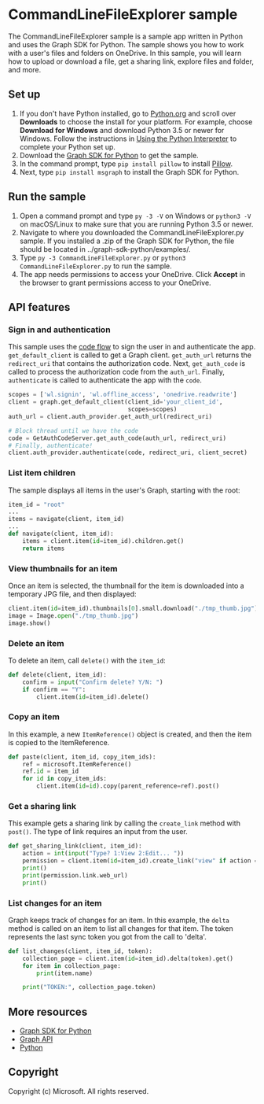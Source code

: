 # CommandLineFileExplorer sample

The CommandLineFileExplorer sample is a sample app written in Python and uses the Graph SDK for Python.
The sample shows you how to work with a user's files and folders on OneDrive. In this sample, you will learn how to upload or download a file, get a sharing link, explore files and folder, and more.

## Set up

1. If you don't have Python installed, go to [Python.org](http://python.org) and scroll over **Downloads** to choose the install for your platform. For example, choose **Download for Windows** and download Python 3.5 or newer for Windows. Follow the instructions in [Using the Python Interpreter](https://docs.python.org/3/tutorial/interpreter.html) to complete your Python set up.
2. Download the [Graph SDK for Python](https://github.com/MicrosoftGraph/msgraph-sdk-python/) to get the sample.
3. In the command prompt, type `pip install pillow` to install [Pillow](https://pypi.python.org/pypi/Pillow/3.0.0).
4. Next, type `pip install msgraph` to install the Graph SDK for Python.

## Run the sample

1. Open a command prompt and type `py -3 -V` on Windows or `python3 -V` on macOS/Linux to make sure that you are running Python 3.5 or newer.
2. Navigate to where you downloaded the CommandLineFileExplorer.py sample. If you installed a .zip of the Graph SDK for Python, the file should be located in ../graph-sdk-python/examples/.
3. Type `py -3 CommandLineFileExplorer.py` or `python3 CommandLineFileExplorer.py` to run the sample.
4. The app needs permissions to access your OneDrive. Click **Accept** in the browser to grant permissions access to your OneDrive.

## API features

### Sign in and authentication

This sample uses the [code flow](https://dev.onedrive.com/auth/msa_oauth.htm#code-flow) to sign the user in and authenticate the app. `get_default_client` is called to get a Graph client. `get_auth_url` returns the `redirect_uri` that contains the authorization code. Next, `get_auth_code` is called to process the authorization code from the `auth_url`. Finally, `authenticate` is called to authenticate the app with the `code`.

```python
scopes = ['wl.signin', 'wl.offline_access', 'onedrive.readwrite']
client = graph.get_default_client(client_id='your_client_id',
                                  scopes=scopes)
auth_url = client.auth_provider.get_auth_url(redirect_uri)

# Block thread until we have the code
code = GetAuthCodeServer.get_auth_code(auth_url, redirect_uri)
# Finally, authenticate!
client.auth_provider.authenticate(code, redirect_uri, client_secret)
```

### List item children

The sample displays all items in the user's Graph, starting with the root:

```python
item_id = "root"
...
items = navigate(client, item_id)
...
def navigate(client, item_id):
    items = client.item(id=item_id).children.get()
    return items
```
### View thumbnails for an item

Once an item is selected, the thumbnail for the item is downloaded into a temporary JPG file, and then displayed:

```python
client.item(id=item_id).thumbnails[0].small.download("./tmp_thumb.jpg")
image = Image.open("./tmp_thumb.jpg")
image.show()
```

### Delete an item

To delete an item, call `delete()` with the `item_id`:

```python
def delete(client, item_id):
    confirm = input("Confirm delete? Y/N: ")
    if confirm == "Y":
        client.item(id=item_id).delete()
```

### Copy an item

In this example, a new `ItemReference()` object is created, and then the item is copied to the ItemReference.

```python
def paste(client, item_id, copy_item_ids):
    ref = microsoft.ItemReference()
    ref.id = item_id
    for id in copy_item_ids:
        client.item(id=id).copy(parent_reference=ref).post()
```

### Get a sharing link

This example gets a sharing link by calling the `create_link` method with `post()`. The type of link requires an input from the user.

```python
def get_sharing_link(client, item_id):
    action = int(input("Type? 1:View 2:Edit... "))
    permission = client.item(id=item_id).create_link("view" if action == 1 else "edit").post()
    print()
    print(permission.link.web_url)
    print()
```

### List changes for an item

Graph keeps track of changes for an item. In this example, the `delta` method is called on an item to list all changes for that item. The token represents the last sync token you got from the call to 'delta'.

```python
def list_changes(client, item_id, token):
    collection_page = client.item(id=item_id).delta(token).get()
    for item in collection_page:
        print(item.name)

    print("TOKEN:", collection_page.token)
```

## More resources

* [Graph SDK for Python](https://github.com/MicrosoftGraph/msgraph-sdk-python/)
* [Graph API](https://graph.microsoft.io)
* [Python](https://python.org)

## Copyright

Copyright (c) Microsoft. All rights reserved.
